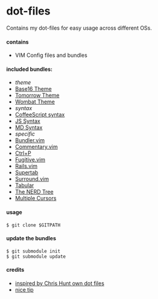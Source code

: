 # dot-files

Contains my dot-files for easy usage across different OSs.

#### contains

- VIM Config files and bundles

#### included bundles:

- _theme_
 - [Base16 Theme](https://github.com/chriskempson/base16-vim)
 - [Tomorrow Theme](https://github.com/chriskempson/vim-tomorrow-theme)
 - [Wombat Theme](https://github.com/cschlueter/vim-wombat)
- _syntax_
 - [CoffeeScript syntax](https://github.com/kchmck/vim-coffee-script)
 - [JS Syntax](https://github.com/jelera/vim-javascript-syntax)
 - [MD Syntax](https://github.com/tpope/vim-markdown)
- _specific_
 - [Bundler.vim](https://github.com/tpope/vim-bundler)
 - [Commentary.vim](https://github.com/tpope/vim-commentary)
 - [Ctrl+P](https://github.com/kien/ctrlp.vim)
 - [Fugitive.vim](https://github.com/tpope/vim-fugitive)
 - [Rails.vim](https://github.com/tpope/vim-rails)
 - [Supertab](https://github.com/ervandew/supertab)
 - [Surround.vim](https://github.com/tpope/vim-surround)
 - [Tabular](https://github.com/godlygeek/tabular)
 - [The NERD Tree](https://github.com/scrooloose/nerdtree)
 - [Multiple Cursors](https://github.com/terryma/vim-multiple-cursors)

#### usage

    $ git clone $GITPATH

#### update the bundles

    $ git submodule init
    $ git submodule update

#### credits

- [inspired by Chris Hunt own dot files](https://github.com/chrishunt/dot-files#installation)
- [nice tip](http://pagesofinterest.net/blog/2013/05/switching-to-vim-1-start-at-the-beginning/)
